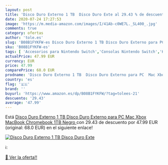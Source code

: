 ```yaml
---
layout: post
title: 'Disco Duro Externo 1 TB  Disco Duro Exte al 29.43 % de descuento'
date: 2020-07-24 17:27:53
image: 'https://m.media-amazon.com/images/I/41Ab-c0WE7L._SL400_.jpg'
comments: true
category: ofertas
author: 'tole.es'
slug: 'B08B1FYKFW-es Disco Duro Externo 1 TB Disco Duro Externo para PC Mac...'
sku: 'B08B1FYKFW-es'
tags: [ 'Accesorios para Nintendo Switch','Consolas Nintendo Switch','Hardware y juegos para Nintendo Switch','Iluminación','Iluminación de ambiente de interior','Iluminación de interior','Iluminación decorativa y para usos específicos de interior','Juegos para Nintendo Switch','Mandos para Nintendo Switch','Videojuegos','xbox', ]
actualPrice: 47.99 EUR
currency: EUR
price: 47.99
comparePrice: 68.0 EUR
prodname: 'Disco Duro Externo 1 TB  Disco Duro Externo para PC  Mac Xbox  MacBook  Chromebook 1TB Negro '
country: 'es'
flag: '🇪🇸'
brand: ''
buyurl: 'https://www.amazon.es/dp/B08B1FYKFW/?tag=tolees-21'
descuento: '29.43'
average: '47.99'
---
```


Está [Disco Duro Externo 1 TB  Disco Duro Externo para PC  Mac Xbox  MacBook  Chromebook 1TB Negro ](https://www.amazon.es/dp/B08B1FYKFW/?tag=tolees-21) con 29.43 de descuento por 47.99 EUR (original: 68.0 EUR) en el siguiente enlace!

[![Disco Duro Externo 1 TB  Disco Duro Exte](https://m.media-amazon.com/images/I/41Ab-c0WE7L._SL400_.jpg)](https://www.amazon.es/dp/B08B1FYKFW/?tag=tolees-21)

ℹ️:


[🛒 Ver la oferta!!](https://www.amazon.es/dp/B08B1FYKFW/?tag=tolees-21)
